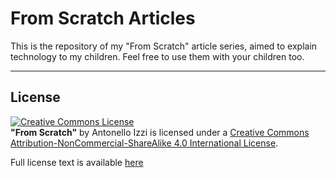 # From Scratch Articles
This is the repository of my "From Scratch" article series, aimed to explain technology to my children. Feel free to use them with your children too.

---
## License
<a rel="license" href="http://creativecommons.org/licenses/by-nc-sa/4.0/"><img alt="Creative Commons License" style="border-width:0" src="https://i.creativecommons.org/l/by-nc-sa/4.0/88x31.png" /></a><br /><span xmlns:dct="http://purl.org/dc/terms/" property="dct:title"><b>"From Scratch"</b></span> by <span xmlns:cc="http://creativecommons.org/ns#" property="cc:attributionName">Antonello Izzi</span> is licensed under a <a rel="license" href="http://creativecommons.org/licenses/by-nc-sa/4.0/">Creative Commons Attribution-NonCommercial-ShareAlike 4.0 International License</a>.

Full license text is available [here](https://creativecommons.org/licenses/by-nc-sa/4.0/legalcode)
